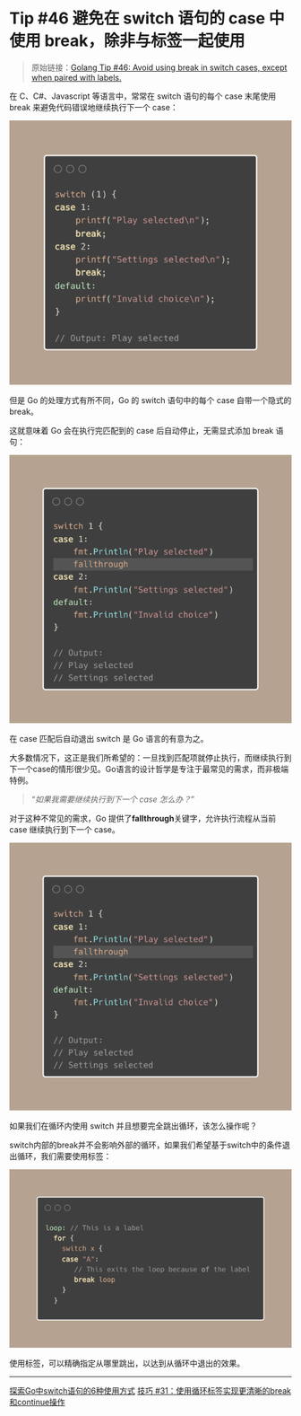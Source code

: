 # Tip #46 避免在 switch 语句的 case 中使用 break，除非与标签一起使用
>  原始链接：[Golang Tip #46: Avoid using break in switch cases, except when paired with labels.](https://twitter.com/func25/status/1767165749116948584)
>

在 C、C#、Javascript 等语言中，常常在 switch 语句的每个 case 末尾使用 break 来避免代码错误地继续执行下一个 case：

![](./images/046/046_01.png)

但是 Go 的处理方式有所不同，Go 的 switch 语句中的每个 case 自带一个隐式的 break。

这就意味着 Go 会在执行完匹配到的 case 后自动停止，无需显式添加 break 语句：

![](./images/046/046_02.png)

在 case 匹配后自动退出 switch 是 Go 语言的有意为之。

大多数情况下，这正是我们所希望的：一旦找到匹配项就停止执行，而继续执行到下一个case的情形很少见。Go语言的设计哲学是专注于最常见的需求，而非极端特例。

> “*如果我需要继续执行到下一个 case 怎么办？*”

对于这种不常见的需求，Go 提供了**fallthrough**关键字，允许执行流程从当前 case 继续执行到下一个 case。

![](./images/046/046_03.png)

如果我们在循环内使用 switch 并且想要完全跳出循环，该怎么操作呢？

switch内部的break并不会影响外部的循环，如果我们希望基于switch中的条件退出循环，我们需要使用标签：

![](./images/046/046_04.png)

使用标签，可以精确指定从哪里跳出，以达到从循环中退出的效果。

---

[探索Go中switch语句的6种使用方式]( https://twitter.com/func25/status/1745774945920245800 )
[技巧 #31：使用循环标签实现更清晰的break和continue操作](https://twitter.com/func25/status/1761694371240702098)